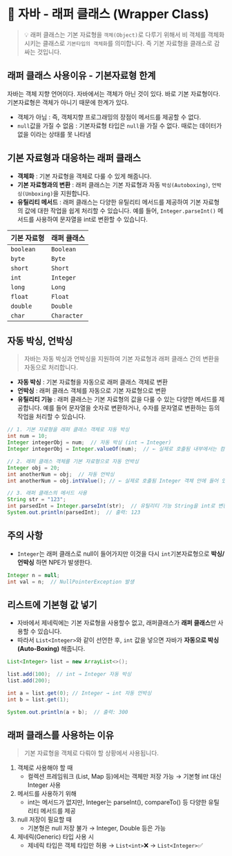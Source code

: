 # 🔨 자바 - 래퍼 클래스 (Wrapper Class)
> 💡 래퍼 클래스는 기본 자료형을 `객체(Object)`로 다루기 위해서 비 객체를 객체화 시키는 클래스로 `기본타입의 객체화`를 의미합니다. 
즉 기본 자료형을 클래스로 감싸는 것입니다.

## 래퍼 클래스 사용이유 - 기본자료형 한계
자바는 객체 지향 언어이다. 자바에서는 객체가 아닌 것이 있다. 바로 기본 자료형이다.
기본자료형은 객체가 아니기 때문에 한계가 있다.
- 객체가 아님 : 즉, 객체지향 프로그래밍의 장점이 메서드를 제공할 수 없다.
- `null`값을 가질 수 없음 : 기본자료형 타입은 `null`을 가질 수 없다. 때로는 데이터가 없을 이라는 상태를 못 나타냄


## 기본 자료형과 대응하는 래퍼 클래스
* **객체화** : 기본 자료형을 객체로 다룰 수 있게 해줍니다.
* **기본 자료형과의 변환** : 래퍼 클래스는 기본 자료형과 자동 `박싱(Autoboxing)`, `언박싱(Unboxing)`을 지원합니다.
* **유틸리티 메서드** : 래퍼 클래스는 다양한 유틸리티 메서드를 제공하여 기본 자료형의 값에 대한 작업을 쉽게 처리할 수 있습니다. 예를 들어, `Integer.parseInt()` 메서드를 사용하여 문자열을 int로 변환할 수 있습니다.

| 기본 자료형   | 래퍼 클래스          |
|---------------|----------------------|
| `boolean`     | `Boolean`            |
| `byte`        | `Byte`               |
| `short`       | `Short`              |
| `int`         | `Integer`            |
| `long`        | `Long`               |
| `float`       | `Float`              |
| `double`      | `Double`             |
| `char`        | `Character`          |

## 자동 박싱, 언박싱 
> 자바는 자동 박싱과 언박싱을 지원하여 기본 자료형과 래퍼 클래스 간의 변환을 자동으로 처리합니다.
* **자동 박싱** : 기본 자료형을 자동으로 래퍼 클래스 객체로 변환
* **언박싱** : 래퍼 클래스 객체를 자동으로 기본 자료형으로 변환
* **유틸리티 기능** : 래퍼 클래스는 기본 자료형의 값을 다룰 수 있는 다양한 메서드를 제공합니다. 예를 들어 문자열을 숫자로 변환하거나, 수자를 문자열로 변환하는 등의 작업을 처리할 수 있습니다.

```java
// 1. 기본 자료형을 래퍼 클래스 객체로 자동 박싱
int num = 10;
Integer integerObj = num;  // 자동 박싱 (int → Integer)
Integer integerObj = Integer.valueOf(num);  // ← 실제로 호출됨 내부에서는 컴파일러가 Integer.valueOf() 메서드를 암시적으로 호출 해줌 

// 2. 래퍼 클래스 객체를 기본 자료형으로 자동 언박싱
Integer obj = 20;
int anotherNum = obj;  // 자동 언박싱
int anotherNum = obj.intValue(); // ← 실제로 호출됨 Integer 객체 안에 들어 있는 int 값을 꺼내는 인스턴스 메서드 intValue()를 호출합니다.

// 3. 래퍼 클래스의 메서드 사용
String str = "123";
int parsedInt = Integer.parseInt(str);  // 유틸리티 기능 String을 int로 변환
System.out.println(parsedInt);  // 출력: 123
```

## 주의 사항
* `Integer`는 래퍼 클래스로 null이 들어가지만 이것을 다시 `int`기본자료형으로 **박싱/언박싱** 하면 NPE가 발생한다. 
```java
Integer n = null;
int val = n;  // NullPointerException 발생
```

## 리스트에 기본형 값 넣기
* 자바에서 제네릭에는 기본 자료형을 사용할수 없고, 래퍼클래스가 **래퍼 클래스**만 사용할 수 있습니다.
* 따라서 `List<Integer>`와 같이 선언한 후, `int` 값을 넣으면 자바가 **자동으로 박싱(Auto-Boxing)** 해줍니다.
```java
List<Integer> list = new ArrayList<>();

list.add(100);  // int → Integer 자동 박싱
list.add(200);

int a = list.get(0); // Integer → int 자동 언박싱
int b = list.get(1);

System.out.println(a + b);  // 출력: 300
```

## 래퍼 클래스를 사용하는 이유
> 기본 자료형을 객체로 다뤄야 할 상황에서 사용됩니다.

1. 객체로 사용해야 할 때
   * 컬렉션 프레임워크 (List, Map 등)에서는 객체만 저장 가능 → 기본형 int 대신 Integer 사용
2. 메서드를 사용하기 위해
   * int는 메서드가 없지만, Integer는 parseInt(), compareTo() 등 다양한 유틸리티 메서드를 제공
3. null 저장이 필요할 때
    * 기본형은 null 저장 불가 → Integer, Double 등은 가능
4. 제네릭(Generic) 타입 사용 시
   * 제네릭 타입은 객체 타입만 허용 → `List<int>`❌ → `List<Integer>`✅

